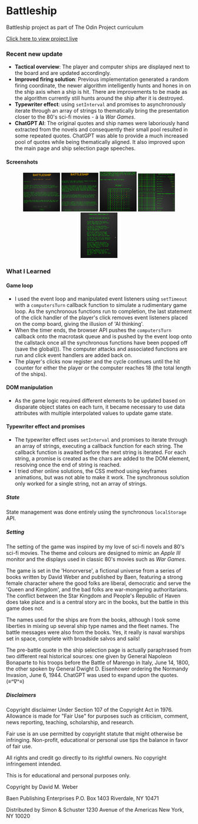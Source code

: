 # Battleship

Battleship project as part of The Odin Project curriculum

[Click here to view project live](https://athma-vasi.github.io/Battleship/)

### Recent new update

- **Tactical overview**: The player and computer ships are displayed next to the board and are updated accordingly.
- **Improved firing solution**: Previous implementation generated a random firing coordinate, the newer algorithm intelligently hunts and hones in on the ship axis when a ship is hit. There are improvements to be made as the algorithm currently still hunts around the ship after it is destroyed.
- **Typewriter effect**: using `setInterval` and promises to asynchronously iterate through an array of strings to thematically bring the presentation closer to the 80's sci-fi movies - à la _War Games_.
- **ChatGPT AI**: The original quotes and ship names were laboriously hand extracted from the novels and consequently their small pool resulted in some repeated quotes. ChatGPT was able to provide a much increased pool of quotes while being thematically aligned. It also improved upon the main page and ship selection page speeches.

#### Screenshots

<div align="center">
  <img src="src/assets/main-page.png" alt="main page" width="100px"></img>
  <img src="src/assets/pre-battle-1.png" alt="ship selection" width="100px"></img>
  <img src="src/assets/pre-battle-2.png" alt="ship selection" width="100px"></img>
  <img src="src/assets/battle-1.png" alt="battle" width="100px"></img>
  <img src="src/assets/battle-2.png" alt="battle" width="100px"></img>
</div>

### What I Learned

#### Game loop

- I used the event loop and manipulated event listeners using `setTimeout` with a `computersTurn` callback function to simulate a rudimentary game loop. As the synchronous functions run to completion, the last statement of the click handler of the player's click removes event listeners placed on the comp board, giving the illusion of 'AI thinking'.
- When the timer ends, the browser API pushes the `computersTurn` callback onto the macrotask queue and is pushed by the event loop onto the callstack once all the synchronous functions have been popped off (save the global()). The computer attacks and associated functions are run and click event handlers are added back on.
- The player's clicks now register and the cycle continues until the hit counter for either the player or the computer reaches 18 (the total length of the ships).

#### DOM manipulation

- As the game logic required different elements to be updated based on disparate object states on each turn, it became necessary to use data attributes with multiple interpolated values to update game state.

#### Typewriter effect and promises

- The typewriter effect uses `setInterval` and promises to iterate through an array of strings, executing a callback function for each string. The callback function is awaited before the next string is iterated. For each string, a promise is created as the chars are added to the DOM element, resolving once the end of string is reached.
- I tried other online solutions, the CSS method using keyframes animations, but was not able to make it work. The synchronous solution only worked for a single string, not an array of strings.

##### State

State management was done entirely using the synchronous `localStorage` API.

##### Setting

The setting of the game was inspired by my love of sci-fi novels and 80's sci-fi movies. The theme and colours are designed to mimic an _Apple III_ monitor and the displays used in classic 80's movies such as _War Games_.

The game is set in the 'Honorverse', a fictional universe from a series of books written by David Weber and published by Baen, featuring a strong female character where the good folks are liberal, democratic and serve the 'Queen and Kingdom', and the bad folks are war-mongering authoritarians. The conflict between the Star Kingdom and People's Republic of Haven does take place and is a central story arc in the books, but the battle in this game does not.

The names used for the ships are from the books, although I took some liberties in mixing up several ship type names and the fleet names. The battle messages were also from the books. Yes, it really is naval warships set in space, complete with broadside salvos and sails!

The pre-battle quote in the ship selection page is actually paraphrased from two different real historical sources: one given by General Napoleon Bonaparte to his troops before the Battle of Marengo in Italy, June 14, 1800, the other spoken by General Dwight D. Eisenhower ordering the Normandy Invasion, June 6, 1944. ChatGPT was used to expand upon the quotes. (≡^∇^≡)

##### Disclaimers

Copyright disclaimer Under Section 107 of the Copyright Act in 1976. Allowance is made for "Fair Use" for purposes such as criticism, comment, news reporting, teaching, scholarship, and research.

Fair use is an use permitted by copyright statute that might otherwise be infringing. Non-profit, educational or personal use tips the balance in favor of fair use.

All rights and credit go directly to its rightful owners. No copyright infringement intended.

This is for educational and personal purposes only.

Copyright by David M. Weber

Baen Publishing Enterprises
P.O. Box 1403
Riverdale, NY 10471

Distributed by Simon & Schuster
1230 Avenue of the Americas
New York, NY 10020
